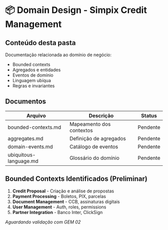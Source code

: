 # 📦 Domain Design - Simpix Credit Management

## Conteúdo desta pasta

Documentação relacionada ao domínio de negócio:

- Bounded contexts
- Agregados e entidades
- Eventos de domínio
- Linguagem ubíqua
- Regras e invariantes

## Documentos

| Arquivo                | Descrição                | Status   |
| ---------------------- | ------------------------ | -------- |
| bounded-contexts.md    | Mapeamento dos contextos | Pendente |
| aggregates.md          | Definição de agregados   | Pendente |
| domain-events.md       | Catálogo de eventos      | Pendente |
| ubiquitous-language.md | Glossário do domínio     | Pendente |

## Bounded Contexts Identificados (Preliminar)

1. **Credit Proposal** - Criação e análise de propostas
2. **Payment Processing** - Boletos, PIX, parcelas
3. **Document Management** - CCB, assinaturas digitais
4. **User Management** - Auth, roles, permissions
5. **Partner Integration** - Banco Inter, ClickSign

_Aguardando validação com GEM 02_
